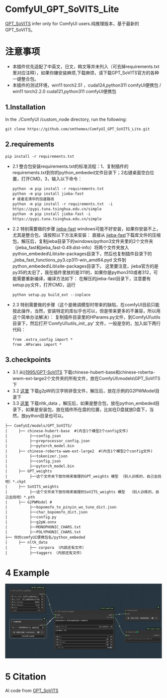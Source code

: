 
# ComfyUI_GPT_SoVITS_Lite 
[GPT_SoVITS](https://github.com/RVC-Boss/GPT-SoVITS) infer only for ComfyUI users.纯推理版本，基于最新的GPT_SoVITS。

# 注意事项
* 本插件优先适配了中英文，日文，韩文等并未列入（可去掉requirements.txt里对应注释），如果你嫌安装麻烦,下载麻烦，请下载GPT_SoVITS官方的各种一键整合包。
* 本插件的测试环境，win11 torch2.51 ，cuda124,python311 comfyUI便携包 / win11 torch2.2.0 cuda121,python311 comfyUI便携包

1.Installation  
-----
  In the ./ComfyUI /custom_node directory, run the following:   
```
git clone https://github.com/smthemex/ComfyUI_GPT_SoVITS_Lite.git
```
2.requirements  
----
```
pip install -r requirements.txt
```
* 2.1 整合包安装requirements.txt的标准流程：1、复制插件的requirements.txt到你的python_embeded文件目录下；2右键桌面空白位置，打开CMD，3，输入以下命令：
  ```
  python -m pip install -r requirements.txt
  python -m pip install jieba-fast
  # 或者走清华的加速路线
  python -m pip install -r requirements.txt  -i https://pypi.tuna.tsinghua.edu.cn/simple
  python -m pip install jieba-fast -i https://pypi.tuna.tsinghua.edu.cn/simple
  ```
* 2.2 特别需要做的步骤 [jieba-fast](https://github.com/deepcs233/jieba_fast) windows可能不好安装，如果你安装不上，尤其是整合包，请按照以下方法来安装：
    直接从 [jieba-fast](https://github.com/deepcs233/jieba_fast)下载库文件的压缩包，解压后，复制jieba目录下的windows/python3文件夹里的2个文件夹（jieba_fast和jieba_fast-0.49.dist-info）将两个文件夹放入python_embeded\Lib\site-packages目录下，然后也复制插件目录下的_jieba_fast_functions_py3.cp311-win_amd64.pyd 文件到python_embeded\Lib\site-packages目录下。
  这里要注意，jieba官方的是py35的太旧了，我在插件里放的是311的，如果你是python310或者312，可能需要重新编译，编译方法如下：
  在解压的jieba-fast目录下，注意要有setup.py文件，打开CMD，运行
  ```
  python setup.py build_ext --inplace
  ```
* 2.3 特别需要做的步骤（这个是微调模型时带来的缺陷，在comfyUI目前只能按此操作，当然，安装特定的库似乎也可以，但是带来更多的不兼容，所以用这个简单办法解决）：
复制插件目录里的HParams.py文件，到ComfyUI\utils目录下，然后打开‘ComfyUI\utils\__init__.py’ 文件，一般是空的，加入如下两行代码： 
  ```
  from .extra_config import *
  from .HParams import *
  ```

3.checkpoints 
----
* 3.1 从[lj1995/GPT-SoVITS](https://huggingface.co/lj1995/GPT-SoVITS/tree/main) 下载chinese-hubert-base和chinese-roberta-wwm-ext-large2个文件夹的所有文件，放在ComfyUI\models\GPT_SoVITS下
* 3.2 [这里](https://paddlespeech.bj.bcebos.com/Parakeet/released_models/g2p/G2PWModel_1.1.zip) 下载g2pW的汉字转拼音文件，解压后，放在示例的G2PWModel目录下
* 3.3 [这里](https://www.icloud.com/iclouddrive/079Bx3QbEosu8XIDkjim_ixPw#nltk_data) 下载nltk_data ，解压后，如果是整合包，放在python_embeded目录下，如果是安装包，放在插件所在盘的位置，比如在D盘就放D盘下，当然，放python目录也可以。
 ```
├── ComfyUI/models/GPT_SoVITS/
|     ├── chinese-hubert-base  #(内含1个模型2个config文件)
|          ├──config.json
|          ├──preprocessor_config.json
|          ├──pytorch_model.bin
|     ├── chinese-roberta-wwm-ext-large2  #(内含1个模型2个config文件)
|          ├──tokenizer.json
|          ├──config.json
|          ├──pytorch_model.bin
|     ├── GPT_weights 
|          ├──这个文件夹下放你用来推理的GPT_weights 模型 （别人训练的，自己去找吧）*.ckpt
|     ├── SoVITS_weights 
|          ├──这个文件夹下放你用来推理的SoVITS_weights 模型  （别人训练的，自己去找吧）*.pth
|     ├── G2PWModel #
|          ├──bopomofo_to_pinyin_wo_tune_dict.json
|          ├──char_bopomofo_dict.json
|          ├──config.py
|          ├──g2pW.onnx
|          ├──MONOPHONIC_CHARS.txt
|          ├──POLYPHONIC_CHARS.txt
├── 你的comfyUI便携包名/python_embeded
|     ├── nltk_data
|          ├── corpora （内部还有文件）
|          ├──taggers （内部还有文件）
  ```

# 4 Example
![](https://github.com/smthemex/ComfyUI_GPT_SoVITS_Lite/blob/main/example.png)

# 5 Citation
Al code from [GPT_SoVITS](https://github.com/RVC-Boss/GPT-SoVITS) 


